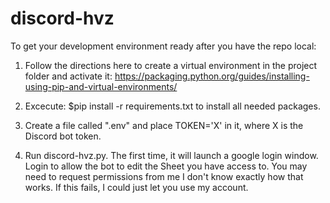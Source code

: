 # discord-hvz

To get your development environment ready after you have the repo local:
1. Follow the directions here to create a virtual environment in the project folder and activate it: 
https://packaging.python.org/guides/installing-using-pip-and-virtual-environments/

2. Excecute: $pip install -r requirements.txt to install all needed packages.

3. Create a file called ".env" and place TOKEN='X' in it, where X is the Discord bot token.

4. Run discord-hvz.py. The first time, it will launch a google login window. Login to allow the bot to edit the Sheet you have access to. 
You may need to request permissions from me I don't know exactly how that works. If this fails, I could just let you use my account.
